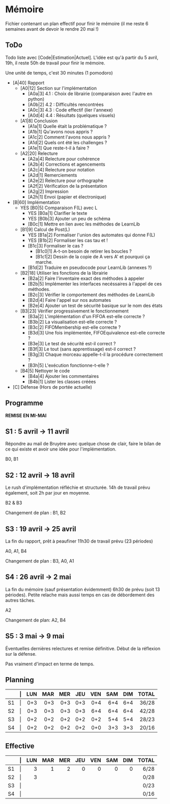 # Mémoire

Fichier contenant un plan effectif pour finir le mémoire (il me reste 6 semaines avant de devoir le rendre 20 mai !)

## ToDo 

Todo liste avec [Code|Estimation|Actuel]. L'idée est qu'à partir du 5 avril, 19h, il reste 50h de travail pour finir le mémoire.

Une unité de temps, c'est 30 minutes (1 pomodoro)

* [A|40] Rapport
    * [A0|12] Section sur l'implémentation
        * [A0a|3] 4.1 : Choix de librairie (comparaison avec l'autre en python)
        * [A0b|2] 4.2 : Difficultés rencontrées
        * [A0c|3] 4.3 : Code effectif (lier l'annexe)
        * [A0d|4] 4.4 : Résultats (quelques visuels)
    * [A1|8] Conclusion
        * [A1a|1] Quelle était la problématique ?
        * [A1b|1] Qu'avons nous appris ?
        * [A1c|2] Comment l'avons nous appris ?
        * [A1d|2] Quels ont été les challenges ?
        * [A1e|1] Que reste-t-il à faire ?
    * [A2|20] Relecture
        * [A2a|4] Relecture pour cohérence
        * [A2b|4] Corrections et agencements
        * [A2c|4] Relecture pour notation
        * [A2d|1] Remerciements
        * [A2e|2] Relecture pour orthographe
        * [A2f|2] Vérification de la présentation
        * [A2g|2] Impression
        * [A2h|1] Envoi (papier et électronique)
* [B|60] Implémentation
    * YES [B0|5] Comparaison F(L) avec L
        * YES [B0a|1] Clarifier le texte
        * YES [B0b|3] Ajouter un peu de schéma
        * [B0c|1] Mettre en lien avec les méthodes de LearnLib
    * [B1|9] Calcul de Post(L)
        * YES [B1a|2] Formaliser l'union des automates qui donne F(L)
        * YES [B1b|2] Formaliser les cas tau et !
        * [B1c|3] Formaliser le cas ?
            * [B1c0|1] A-t-on besoin de retirer les boucles ?
            * [B1c1|2] Dessin de la copie de A vers A' et pourquoi ça marche.
        * [B1d|2] Traduire en pseudocode pour LearnLib (annexes ?)
    * [B2|18] Utiliser les fonctions de la librairie
        * [B2a|2] Faire l'inventaire exact des méthodes à appeler
        * [B2b|5] Implémenter les interfaces necéssaires à l'appel de ces méthodes.
        * [B2c|3] Vérifier le comportement des méthodes de LearnLib
        * [B2d|4] Faire l'appel sur nos automates
        * [B2e|4] Ajouter un test de sécurité basique sur le nom des états
    * [B3|23] Vérifier progressivement le fonctionnement
        * [B3a|2] L'implémentation d'un FIFOA est-elle correcte ?
        * [B3b|2] La visualisation est-elle correcte ?
        * [B3c|2] FIFOMembership est-elle correcte ?
        * [B3d|3] Une fois implémentée, FIFOEquivalence est-elle correcte ?
        * [B3e|3] Le test de sécurité est-il correct ?
        * [B3f|3] Le tout (sans apprentissage) est-il correct ?
        * [B3g|3] Chaque morceau appelle-t-il la procédure correctement ?
        * [B3h|5] L'exécution fonctionne-t-elle ?
    * [B4|5] Nettoyer le code
        * [B4a|4] Ajouter les commentaires
        * [B4b|1] Lister les classes créées
* [C] Défense (Hors de portée actuelle)



## Programme

**REMISE EN MI-MAI**

## S1 : 5 avril -> 11 avril
Répondre au mail de Bruyère avec quelque chose de clair, faire le bilan de ce qui existe et avoir une idée pour l'implémentation.

B0, B1


## S2 : 12 avril -> 18 avril 

Le rush d'implémentation réfléchie et structurée.
14h de travail prévu également, soit 2h par jour en moyenne.

B2 & B3

Changement de plan : 
B1, B2

## S3 : 19 avril -> 25 avril

La fin du rapport, prêt à peaufiner
11h30 de travail prévu (23 périodes)

A0, A1, B4

Changement de plan : 
B3, A0, A1

## S4 : 26 avril -> 2 mai

La fin du mémoire (sauf présentation évidemment)
6h30 de prévu (soit 13 périodes). Petite relache mais aussi temps en cas de débordement des autres tâches.

A2

Changement de plan:
A2, B4

## S5 : 3 mai -> 9 mai 

Éventuelles dernières relectures et remise définitive. Début de la réflexion sur la défense.

Pas vraiment d'impact en terme de temps.


## Planning

|    |\|| LUN | MAR | MER | JEU | VEN | SAM | DIM | TOTAL |
|----|--|----:|----:|----:|----:|----:|----:|----:|------:|
| S1 |\|| 0+3 | 0+3 | 0+3 | 0+3 | 0+4 | 6+4 | 6+4 | 36/28 |
| S2 |\|| 0+3 | 0+3 | 0+3 | 0+3 | 6+4 | 6+4 | 6+4 | 42/28 |
| S3 |\|| 0+2 | 0+2 | 0+2 | 0+2 | 0+2 | 5+4 | 5+4 | 28/23 |
| S4 |\|| 0+2 | 0+2 | 0+2 | 0+2 | 0+0 | 3+3 | 3+3 | 20/16 |


## Effective

|    |\|| LUN | MAR | MER | JEU | VEN | SAM | DIM | TOTAL |
|----|--|----:|----:|----:|----:|----:|----:|----:|------:|
| S1 |\||   3 |   1 |   2 |   0 |   0 |   0 |   0 |  6/28 |
| S2 |\||   3 |     |     |     |     |     |     |  0/28 |
| S3 |\||     |     |     |     |     |     |     |  0/23 |
| S4 |\||     |     |     |     |     |     |     |  0/16 |